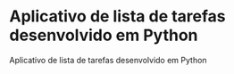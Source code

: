 # Aplicativo de lista de tarefas desenvolvido em Python
Aplicativo de lista de tarefas desenvolvido em Python
